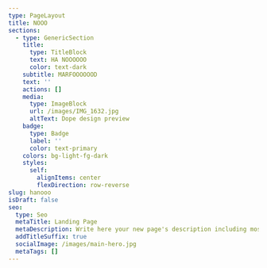 ```yaml
---
type: PageLayout
title: NOOO
sections:
  - type: GenericSection
    title:
      type: TitleBlock
      text: HA NOOOOOO
      color: text-dark
    subtitle: MARFOOOOOOD
    text: ''
    actions: []
    media:
      type: ImageBlock
      url: /images/IMG_1632.jpg
      altText: Dope design preview
    badge:
      type: Badge
      label: ''
      color: text-primary
    colors: bg-light-fg-dark
    styles:
      self:
        alignItems: center
        flexDirection: row-reverse
slug: hanooo
isDraft: false
seo:
  type: Seo
  metaTitle: Landing Page
  metaDescription: Write here your new page's description including most relevant keywords.
  addTitleSuffix: true
  socialImage: /images/main-hero.jpg
  metaTags: []
---
```

